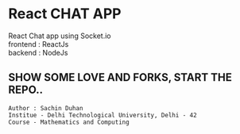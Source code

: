 # React CHAT APP
React Chat app using Socket.io <br>
frontend : ReactJs <br>
backend : NodeJs <br>

SHOW SOME LOVE AND FORKS, START THE REPO..
---
~~~
Author : Sachin Duhan
Institue - Delhi Technological University, Delhi - 42
Course - Mathematics and Computing
~~~
